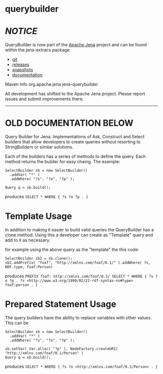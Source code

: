querybuilder
============

*NOTICE*
========

QueryBuilder is now part of the <a href="https://jena.apache.org">Apache Jena</a> project and can be found within the jena-extracs package:

* <a href="https://github.com/apache/jena/tree/master/jena-extras/jena-querybuilder">git</a> 
* <a href="https://repository.apache.org/content/repositories/releases/org/apache/jena/jena-querybuilder">releases</a>
* <a href="https://repository.apache.org/content/repositories/snapshots/org/apache/jena/jena-querybuilder">snapshots</a>
* <a href="https://jena.apache.org/documentation/extras/querybuilder/index.html">documentation</a>

Maven Info
     <groupId>org.apache.jena</groupId>
     <artifactId>jena-querybuilder</artifactId>


All development has shifted to the Apache Jena project.  Please report issues and submit improvements there.

-----------------------------------

OLD DOCUMENTATION BELOW
=======================

Query Builder for Jena.  Implementations of Ask, Construct and Select builders that allow developers to create queries without resorting to StringBuilders or similar solutions.

Each of the builders has a series of methods to define the query.  Each method returns the builder for easy chaing.  The  example:

```
SelectBuilder sb = new SelectBuilder()
  .addVar( "*" )
  .addWhere( "?s", "?o", "?p" );
  
Query q = sb.build();

```

produces `SELECT * WHERE { ?s ?o ?p . }`

Template Usage
==============

In addition to making it easier to build valid queries the QueryBuilder has a clone method.  Using this a developer can create as "Template" query and add to it as necessary.

for example using the above query as the "template" the this code:

```
SelectBuilder sb2 = sb.clone();
sb2.addPrefix( "foaf", "http://xmlns.com/foaf/0.1/" ).addWhere( ?s, RDF.type, foaf:Person) 
```

produces `PREFIX foaf: http://xmlns.com/foaf/0.1/ SELECT * WHERE { ?s ?o ?p . ?s <http://www.w3.org/1999/02/22-rdf-syntax-ns#type> foaf:person . }`

Prepared Statement Usage
========================

The query builders have the ability to replace variables with other values.  This can be 

```
SelectBuilder sb = new SelectBuilder()
  .addVar( "*" )
  .addWhere( "?s", "?o", "?p" );
  
sb.setVar( Var.alloc( "?p" ), NodeFactory.createURI( "http://xmlns.com/foaf/0.1/Person" )
Query q = sb.build();

```

produces `SELECT * WHERE { ?s ?o <http://xmlns.com/foaf/0.1/Person> . }`

